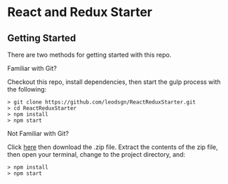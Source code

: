 # React and Redux Starter

## Getting Started

There are two methods for getting started with this repo.

Familiar with Git?

Checkout this repo, install dependencies, then start the gulp process with the following:
````
> git clone https://github.com/leodsgn/ReactReduxStarter.git
> cd ReactReduxStarter
> npm install
> npm start
````
Not Familiar with Git?

Click [here](https://github.com/leodsgn/ReactReduxStarter/archive/master.zip) then download the .zip file. Extract the contents of the zip file, then open your terminal, change to the project directory, and:

````
> npm install
> npm start
````
